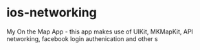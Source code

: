 # ios-networking
My On the Map App - this app makes use of UIKit, MKMapKit, API networking, facebook login authenication and other s
